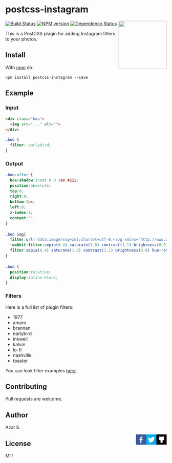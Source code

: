 # postcss-instagram

<img align="right" width="150" height="150" src="https://github.com/azat-io/postcss-instagram/blob/master/images/postcss.jpg?raw=true" alt="">

[![Build Status](https://travis-ci.org/azat-io/postcss-instagram.svg?branch=master)][ci] [![NPM version](https://badge.fury.io/js/postcss-instagram.svg)][npm] [![Dependency Status](https://gemnasium.com/azat-io/postcss-instagram.svg)][deps]

This is a PostCSS plugin for adding Instagram filters to your photos.

## Install

With [npm](https://npmjs.org/package/postcss-instagram) do:

```
npm install postcss-instagram --save
```

## Example

### Input

```html
<div class="boo">
  <img src="..." alt="">
</div>
```

```css
.boo {
  filter: earlybird;
}
```

### Output

```css
.boo:after {
  box-shadow:inset 0 0 3em #222;
  position:absolute;
  top:0;
  right:0;
  bottom:2px;
  left:0;
  z-index:1;
  content:'';
}

.boo img{
  filter:url('data:image/svg+xml;charset=utf-8,<svg xmlns="http://www.w3.org/2000/svg"><filter id="filter"><feColorMatrix type="matrix" color-interpolation-filters="sRGB" values="0.7572 0.30760000000000004 0.0756 0 0 0.1396 0.8744000000000001 0.06720000000000001 0 0 0.10880000000000001 0.2136 0.6524 0 0 0 0 0 1 0" /><feColorMatrix type="matrix" color-interpolation-filters="sRGB" values="1.6296000000000002 -0.572 -0.0576 0 0 -0.17040000000000002 1.246 -0.0576 0 0 -0.17040000000000002 -0.572 1.7424000000000002 0 0 0 0 0 1 0" /><feComponentTransfer color-interpolation-filters="sRGB"><feFuncR type="linear" slope="1.1" intercept="-0.050000000000000044" /><feFuncG type="linear" slope="1.1" intercept="-0.050000000000000044" /><feFuncB type="linear" slope="1.1" intercept="-0.050000000000000044" /></feComponentTransfer><feComponentTransfer color-interpolation-filters="sRGB"><feFuncR type="linear" slope="0.9" /><feFuncG type="linear" slope="0.9" /><feFuncB type="linear" slope="0.9" /></feComponentTransfer></filter></svg>#filter');
  -webkit-filter:sepia(0.4) saturate(1.8) contrast(1.1) brightness(0.9) hue-rotate(-20deg);
  filter:sepia(0.4) saturate(1.8) contrast(1.1) brightness(0.9) hue-rotate(-20deg);
}

.boo {
  position:relative;
  display:inline-block;
}
```

### Filters

Here is a full list of plugin filters:
* 1977
* amaro
* brannan
* earlybird
* inkwell
* kalvin
* lo-fi
* nashville
* toaster

You can look filter examples [here](https://github.com/azat-io/postcss-instagram/blob/master/LIST.md).

## Contributing

Pull requests are welcome.

## Author

Azat S.

<a href="https://github.com/azat-io">
  <img src="https://raw.githubusercontent.com/azat-io/generator-alchemist/master/images/github.png" style="float:right">
</a>
<a href="https://twitter.com/azat_io">
  <img src="https://raw.githubusercontent.com/azat-io/generator-alchemist/master/images/twitter.png" style="float:right">
</a>
<a href="https://www.facebook.com/azats.io">
  <img src="https://raw.githubusercontent.com/azat-io/generator-alchemist/master/images/facebook.png" style="float:right">
</a>

## License

MIT

[ci]:      https://travis-ci.org/azat-io/postcss-instagram
[deps]:    https://gemnasium.com/azat-io/postcss-instagram
[npm]:     http://badge.fury.io/js/postcss-instagram
[postcss]: https://github.com/postcss/postcss
